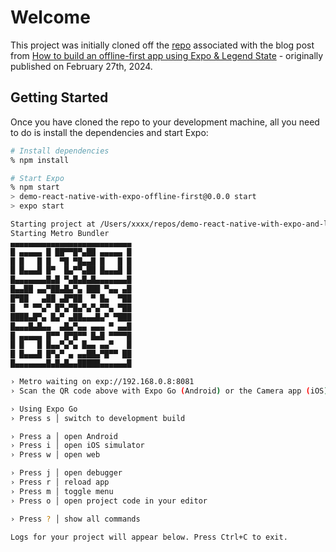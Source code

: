 # Welcome

This project was initially cloned off the [repo](https://github.com/CallumHemsley/Offline-First-Expo-Demo-with-Legend-State) associated with the blog post from [How to build an offline-first app using Expo & Legend State](https://expo.dev/blog/offline-first-apps-with-expo-and-legend-state) - originally published on February 27th, 2024.

## Getting Started

Once you have cloned the repo to your development machine, all you need to do is install the dependencies and start Expo:

```sh
# Install dependencies
% npm install

# Start Expo
% npm start
> demo-react-native-with-expo-offline-first@0.0.0 start
> expo start

Starting project at /Users/xxxx/repos/demo-react-native-with-expo-and-legend-state-offline-first
Starting Metro Bundler
▄▄▄▄▄▄▄▄▄▄▄▄▄▄▄▄▄▄▄▄▄▄▄▄▄▄▄
█ ▄▄▄▄▄ █ ██▀▀█▀▄██ ▄▄▄▄▄ █
█ █   █ █  ▀█ ▀█▄▄█ █   █ █
█ █▄▄▄█ █▀  █▄▀▀▄██ █▄▄▄█ █
█▄▄▄▄▄▄▄█▄█ ▀▄█▄█▄█▄▄▄▄▄▄▄█
█▄▄██ ▄▄▀██▄█▄▀▄ ███ ▀▄▄ ▄█
█▀██   ▄██ ▄█▀██  ▀ █▄  ▀██
█  ▀ ▀▀▄▀ █▀▄▀█▄▀▄▀▄▀▀▄ ▀██
████▄█▀▄ █▄▀ ▄██▄▄▄█▄▀ ▀███
█▄▄▄█▄█▄▄  ▄█▄▀▄▄ ▄▄▄ ▀ ▄▄█
█ ▄▄▄▄▄ █▀▀ █▀█▀▀ █▄█ ▀▀▀▀█
█ █   █ █▄▄▀▄▀▄ █▄▄ ▄▄▀   █
█ █▄▄▄█ █▀▄▀ ▄ ▄▄██▄▀█▀▀ ██
█▄▄▄▄▄▄▄█▄█▄█▄▄█████▄▄▄▄▄▄█

› Metro waiting on exp://192.168.0.8:8081
› Scan the QR code above with Expo Go (Android) or the Camera app (iOS)

› Using Expo Go
› Press s │ switch to development build

› Press a │ open Android
› Press i │ open iOS simulator
› Press w │ open web

› Press j │ open debugger
› Press r │ reload app
› Press m │ toggle menu
› Press o │ open project code in your editor

› Press ? │ show all commands

Logs for your project will appear below. Press Ctrl+C to exit.
```
